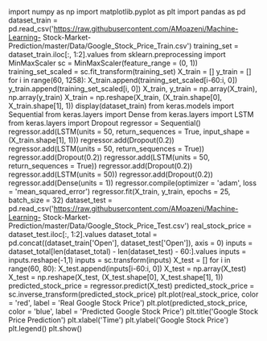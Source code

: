 import numpy as np
import matplotlib.pyplot as plt
import pandas as pd
dataset_train = 
pd.read_csv('https://raw.githubusercontent.com/AMoazeni/Machine-Learning-
Stock-Market-Prediction/master/Data/Google_Stock_Price_Train.csv')
training_set = dataset_train.iloc[:, 1:2].values
from sklearn.preprocessing import MinMaxScaler
sc = MinMaxScaler(feature_range = (0, 1))
training_set_scaled = sc.fit_transform(training_set)
X_train = []
y_train = []
for i in range(60, 1258):
 X_train.append(training_set_scaled[i-60:i, 0])
 y_train.append(training_set_scaled[i, 0])
X_train, y_train = np.array(X_train), np.array(y_train)
X_train = np.reshape(X_train, (X_train.shape[0], X_train.shape[1], 1))
display(dataset_train)
from keras.models import Sequential
from keras.layers import Dense
from keras.layers import LSTM
from keras.layers import Dropout
regressor = Sequential()
regressor.add(LSTM(units = 50, return_sequences = True, input_shape = 
(X_train.shape[1], 1)))
regressor.add(Dropout(0.2))
regressor.add(LSTM(units = 50, return_sequences = True))
regressor.add(Dropout(0.2))
regressor.add(LSTM(units = 50, return_sequences = True))
regressor.add(Dropout(0.2))
regressor.add(LSTM(units = 50))
regressor.add(Dropout(0.2))
regressor.add(Dense(units = 1))
regressor.compile(optimizer = 'adam', loss = 'mean_squared_error')
regressor.fit(X_train, y_train, epochs = 25, batch_size = 32)
dataset_test = 
pd.read_csv('https://raw.githubusercontent.com/AMoazeni/Machine-Learning-
Stock-Market-Prediction/master/Data/Google_Stock_Price_Test.csv')
real_stock_price = dataset_test.iloc[:, 1:2].values
dataset_total = pd.concat((dataset_train['Open'], dataset_test['Open']), 
axis = 0)
inputs = dataset_total[len(dataset_total) - len(dataset_test) - 60:].values
inputs = inputs.reshape(-1,1)
inputs = sc.transform(inputs)
X_test = []
for i in range(60, 80):
 X_test.append(inputs[i-60:i, 0])
X_test = np.array(X_test)
X_test = np.reshape(X_test, (X_test.shape[0], X_test.shape[1], 1))
predicted_stock_price = regressor.predict(X_test)
predicted_stock_price = sc.inverse_transform(predicted_stock_price)
plt.plot(real_stock_price, color = 'red', label = 'Real Google Stock Price')
plt.plot(predicted_stock_price, color = 'blue', label = 'Predicted Google 
Stock Price')
plt.title('Google Stock Price Prediction')
plt.xlabel('Time')
plt.ylabel('Google Stock Price')
plt.legend()
plt.show()
